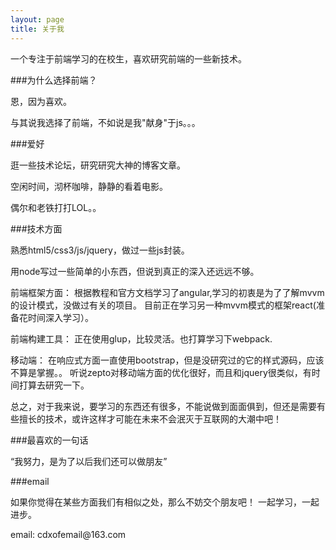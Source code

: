 ```yaml
---
layout: page
title: 关于我 
---
```


一个专注于前端学习的在校生，喜欢研究前端的一些新技术。

###为什么选择前端？

恩，因为喜欢。
<p>
与其说我选择了前端，不如说是我"献身"于js。。。

###爱好

逛一些技术论坛，研究研究大神的博客文章。
<p>
空闲时间，沏杯咖啡，静静的看着电影。
<p>
偶尔和老铁打打LOL。。 

###技术方面

熟悉html5/css3/js/jquery，做过一些js封装。
<p>
用node写过一些简单的小东西，但说到真正的深入还远远不够。
<p>
前端框架方面： 根据教程和官方文档学习了angular,学习的初衷是为了了解mvvm的设计模式，没做过有关的项目。 目前正在学习另一种mvvm模式的框架react(准备花时间深入学习）。
<p>
前端构建工具： 正在使用glup，比较灵活。也打算学习下webpack.
<p>
移动端： 在响应式方面一直使用bootstrap，但是没研究过的它的样式源码，应该不算是掌握。。 听说zepto对移动端方面的优化很好，而且和jquery很类似，有时间打算去研究一下。 
<p>
总之，对于我来说，要学习的东西还有很多，不能说做到面面俱到，但还是需要有些擅长的技术，或许这样才可能在未来不会泯灭于互联网的大潮中吧！

###最喜欢的一句话

“我努力，是为了以后我们还可以做朋友”

###email

如果你觉得在某些方面我们有相似之处，那么不妨交个朋友吧！ 一起学习，一起进步。
<P>
email: cdxofemail@163.com